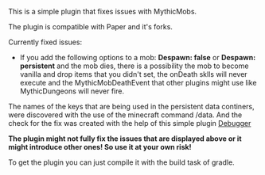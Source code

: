 This is a simple plugin that fixes issues with MythicMobs.

The plugin is compatible with Paper and it's forks.

Currently fixed issues:
 - If you add the following options to a mob: **Despawn: false** or **Despawn: persistent** and the mob dies, there is a possibility the mob to become vanilla and drop items that you didn't set, the onDeath sklls will never execute and the MythicMobDeathEvent that other plugins might use like MythicDungeons will never fire.

The names of the keys that are being used in the persistent data continers, were discovered with the use of the minecraft command /data. And the check for the fix was created with the help of this simple plugin [Debugger](https://github.com/rafael5gr2/Debugger)

**The plugin might not fully fix the issues that are displayed above or it might introduce other ones! So use it at your own risk!**

To get the plugin you can just compile it with the build task of gradle.
